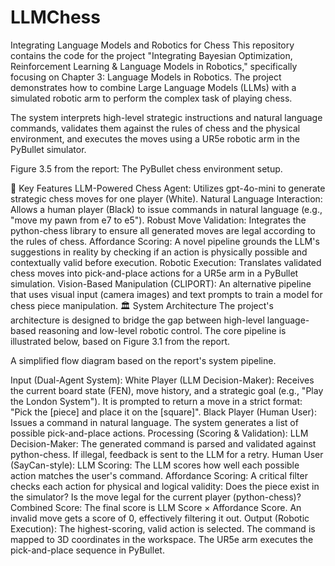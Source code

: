 # LLMChess

Integrating Language Models and Robotics for Chess
This repository contains the code for the project "Integrating Bayesian Optimization, Reinforcement Learning & Language Models in Robotics," specifically focusing on Chapter 3: Language Models in Robotics. The project demonstrates how to combine Large Language Models (LLMs) with a simulated robotic arm to perform the complex task of playing chess.

The system interprets high-level strategic instructions and natural language commands, validates them against the rules of chess and the physical environment, and executes the moves using a UR5e robotic arm in the PyBullet simulator.

Figure 3.5 from the report: The PyBullet chess environment setup.

🌟 Key Features
LLM-Powered Chess Agent: Utilizes gpt-4o-mini to generate strategic chess moves for one player (White).
Natural Language Interaction: Allows a human player (Black) to issue commands in natural language (e.g., "move my pawn from e7 to e5").
Robust Move Validation: Integrates the python-chess library to ensure all generated moves are legal according to the rules of chess.
Affordance Scoring: A novel pipeline grounds the LLM's suggestions in reality by checking if an action is physically possible and contextually valid before execution.
Robotic Execution: Translates validated chess moves into pick-and-place actions for a UR5e arm in a PyBullet simulation.
Vision-Based Manipulation (CLIPORT): An alternative pipeline that uses visual input (camera images) and text prompts to train a model for chess piece manipulation.
🏛️ System Architecture
The project's architecture is designed to bridge the gap between high-level language-based reasoning and low-level robotic control. The core pipeline is illustrated below, based on Figure 3.1 from the report.

A simplified flow diagram based on the report's system pipeline.

Input (Dual-Agent System):
White Player (LLM Decision-Maker): Receives the current board state (FEN), move history, and a strategic goal (e.g., "Play the London System"). It is prompted to return a move in a strict format: "Pick the [piece] and place it on the [square]".
Black Player (Human User): Issues a command in natural language. The system generates a list of possible pick-and-place actions.
Processing (Scoring & Validation):
LLM Decision-Maker: The generated command is parsed and validated against python-chess. If illegal, feedback is sent to the LLM for a retry.
Human User (SayCan-style):
LLM Scoring: The LLM scores how well each possible action matches the user's command.
Affordance Scoring: A critical filter checks each action for physical and logical validity:
Does the piece exist in the simulator?
Is the move legal for the current player (python-chess)?
Combined Score: The final score is LLM Score × Affordance Score. An invalid move gets a score of 0, effectively filtering it out.
Output (Robotic Execution):
The highest-scoring, valid action is selected.
The command is mapped to 3D coordinates in the workspace.
The UR5e arm executes the pick-and-place sequence in PyBullet.
